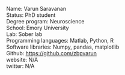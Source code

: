 Name: Varun Saravanan  
Status: PhD student  
Degree program: Neuroscience  
School: Emory University  
Lab: Sober lab  
Programming languages: Matlab, Python, R  
Software libraries: Numpy, pandas, matplotlib  
Github: https://github.com/zbpvarun  
website: N/A  
twitter: N/A  
